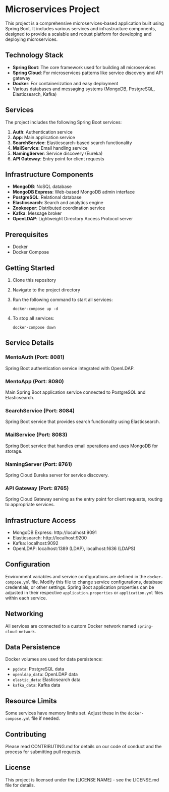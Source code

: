 # Microservices Project

This project is a comprehensive microservices-based application built using Spring Boot. It includes various services and infrastructure components, designed to provide a scalable and robust platform for developing and deploying microservices.

## Technology Stack

- **Spring Boot**: The core framework used for building all microservices
- **Spring Cloud**: For microservices patterns like service discovery and API gateway
- **Docker**: For containerization and easy deployment
- Various databases and messaging systems (MongoDB, PostgreSQL, Elasticsearch, Kafka)

## Services

The project includes the following Spring Boot services:

1. **Auth**: Authentication service
2. **App**: Main application service
3. **SearchService**: Elasticsearch-based search functionality
4. **MailService**: Email handling service
5. **NamingServer**: Service discovery (Eureka)
6. **API Gateway**: Entry point for client requests

## Infrastructure Components

- **MongoDB**: NoSQL database
- **MongoDB Express**: Web-based MongoDB admin interface
- **PostgreSQL**: Relational database
- **Elasticsearch**: Search and analytics engine
- **Zookeeper**: Distributed coordination service
- **Kafka**: Message broker
- **OpenLDAP**: Lightweight Directory Access Protocol server

## Prerequisites

- Docker
- Docker Compose

## Getting Started

1. Clone this repository
2. Navigate to the project directory
3. Run the following command to start all services:

   ```
   docker-compose up -d
   ```

4. To stop all services:

   ```
   docker-compose down
   ```

## Service Details

### MentoAuth (Port: 8081)
Spring Boot authentication service integrated with OpenLDAP.

### MentoApp (Port: 8080)
Main Spring Boot application service connected to PostgreSQL and Elasticsearch.

### SearchService (Port: 8084)
Spring Boot service that provides search functionality using Elasticsearch.

### MailService (Port: 8083)
Spring Boot service that handles email operations and uses MongoDB for storage.

### NamingServer (Port: 8761)
Spring Cloud Eureka server for service discovery.

### API Gateway (Port: 8765)
Spring Cloud Gateway serving as the entry point for client requests, routing to appropriate services.

## Infrastructure Access

- MongoDB Express: http://localhost:9091
- Elasticsearch: http://localhost:9200
- Kafka: localhost:9092
- OpenLDAP: localhost:1389 (LDAP), localhost:1636 (LDAPS)

## Configuration

Environment variables and service configurations are defined in the `docker-compose.yml` file. Modify this file to change service configurations, database credentials, or other settings. Spring Boot application properties can be adjusted in their respective `application.properties` or `application.yml` files within each service.

## Networking

All services are connected to a custom Docker network named `spring-cloud-network`.

## Data Persistence

Docker volumes are used for data persistence:
- `pgdata`: PostgreSQL data
- `openldap_data`: OpenLDAP data
- `elastic_data`: Elasticsearch data
- `kafka_data`: Kafka data

## Resource Limits

Some services have memory limits set. Adjust these in the `docker-compose.yml` file if needed.

## Contributing

Please read CONTRIBUTING.md for details on our code of conduct and the process for submitting pull requests.

## License

This project is licensed under the [LICENSE NAME] - see the LICENSE.md file for details.
